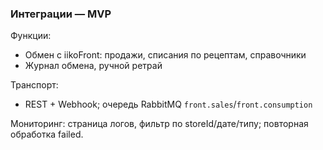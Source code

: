 ### Интеграции — MVP

Функции:
- Обмен с iikoFront: продажи, списания по рецептам, справочники
- Журнал обмена, ручной ретрай

Транспорт:
- REST + Webhook; очередь RabbitMQ `front.sales`/`front.consumption`

Мониторинг: страница логов, фильтр по storeId/дате/типу; повторная обработка failed.

